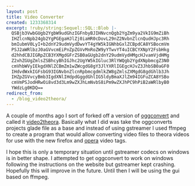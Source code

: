 ```yaml
---
layout: post
title: Video Converter
created: 1233368314
excerpt: !ruby/string:Sequel::SQL::Blob |-
  QSBjb3VwbGUgb2YgbW9udGhzIGFnbyBJIHNvcnQgb2YgZm9ya2VkIG9mZiBh
  IHZlcnNpb24gb2YgPGEgaHJlZj0iaHR0cDovL29nZ2NvbnZlcnQudHJpc3Rh
  bmIubmV0LyI+b2dnY29udmVydDwvYT4gYW5kIGNhbGxlZCBpdCA8YSBocmVm
  PSJ2aWRlbzJ0aGVvcmEiPnZpZGVvMnRoZW9yYTwvYT4uICBCYXNpY2FsbHkg
  d2hhdCBJIGRpZCB3YXMgdGFrZSB0aGUgb2dnY29udmVydHMgcHJvamVjdHMg
  Z2xhZGUgZmlsZSBhcyBhIGJhc2UgYW5kIGluc3RlYWQgb2YgdXNpbmcgZ3N0
  cmVhbWVyIEkgdXNlZCBmZm1wZWcgdG8gY3JlYXRlIGEgcHJvZ3JhbSB0aGF0
  IHdvdWxkIGFsbG93IGNvbnZlcnRpbmcgdmlkZW8gZmlsZXMgdG8gdGhlb3Jh
  IHZpZGVvcyBmb3IgdXNlIHdpdGggdGhlIG5ldyBmaXJlZm94IGFuZCA8YSBo
  cmVmPSJodHRwOi8vd3d3Lm9wZXJhLmNvbS8iPm9wZXJhPC9hPiB2aWRlbyB0
  YWdzLg0KDQ==
redirect_from:
  - /blog_video2theora/
---
```

A couple of months ago I sort of forked off a version of <a href="http://oggconvert.tristanb.net/">oggconvert</a> and called it <a href="video2theora">video2theora</a>.  Basically what I did was take the oggconverts projects glade file as a base and instead of using gstreamer I used ffmpeg to create a program that would allow converting video files to theora videos for use with the new firefox and <a href="http://www.opera.com/">opera</a> video tags.

I hope this is only a temporary situation until gstreamer codecs on windows is in better shape.  I attempted to get oggconvert to work on windows following the instructions on the website but gstreamer kept crashing.  Hopefully this will improve in the future.  Until then I will be using the gui based on ffmpeg.
